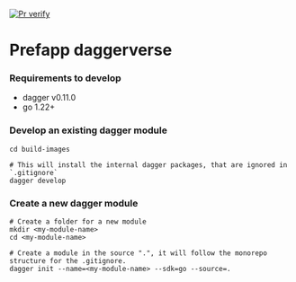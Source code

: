 [![Pr verify](https://github.com/prefapp/daggerverse/actions/workflows/pr_verify.yaml/badge.svg)](https://github.com/prefapp/daggerverse/actions/workflows/pr_verify.yaml)

# Prefapp daggerverse

### Requirements to develop
- dagger v0.11.0
- go 1.22+

### Develop an existing dagger module

```shell
cd build-images

# This will install the internal dagger packages, that are ignored in `.gitignore`
dagger develop
```

### Create a new dagger module

```shell
# Create a folder for a new module
mkdir <my-module-name>
cd <my-module-name>

# Create a module in the source ".", it will follow the monorepo structure for the .gitignore.
dagger init --name=<my-module-name> --sdk=go --source=.
```
